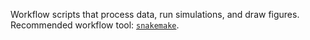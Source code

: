 Workflow scripts that process data, run simulations, and draw figures.
Recommended workflow tool:
[`snakemake`](https://snakemake.readthedocs.io/en/stable/).
